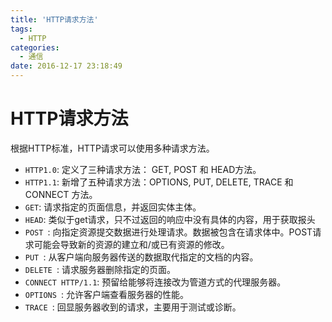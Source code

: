 ```yaml
---
title: 'HTTP请求方法'
tags:
  - HTTP
categories:
  - 通信
date: 2016-12-17 23:18:49
---
```


# HTTP请求方法

根据HTTP标准，HTTP请求可以使用多种请求方法。

- `HTTP1.0`:  定义了三种请求方法： GET, POST 和 HEAD方法。
- `HTTP1.1`:  新增了五种请求方法：OPTIONS, PUT, DELETE, TRACE 和 CONNECT 方法。
- `GET`:   请求指定的页面信息，并返回实体主体。
- `HEAD`:   类似于get请求，只不过返回的响应中没有具体的内容，用于获取报头
- `POST `:   向指定资源提交数据进行处理请求。数据被包含在请求体中。POST请求可能会导致新的资源的建立和/或已有资源的修改。
- `PUT `:  从客户端向服务器传送的数据取代指定的文档的内容。
- `DELETE `:   请求服务器删除指定的页面。
- `CONNECT HTTP/1.1`:   预留给能够将连接改为管道方式的代理服务器。
- `OPTIONS `:   允许客户端查看服务器的性能。
- `TRACE `:   回显服务器收到的请求，主要用于测试或诊断。
